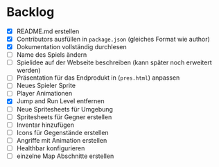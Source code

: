 # Backlog

- [x] README.md erstellen
- [x] Contributors ausfüllen in `package.json` (gleiches Format wie author)
- [x] Dokumentation vollständig durchlesen
- [ ] Name des Spiels ändern
- [ ] Spielidee auf der Webseite beschreiben (kann später noch erweitert werden)
- [ ] Präsentation für das Endprodukt in (`pres.html`) anpassen
- [ ] Neues Spieler Sprite
- [ ] Player Animationen
- [x] Jump and Run Level entfernen
- [ ] Neue Spritesheets für Umgebung
- [ ] Spritesheets für Gegner erstellen
- [ ] Inventar hinzufügen
- [ ] Icons für Gegenstände erstellen
- [ ] Angriffe mit Animation erstellen
- [ ] Healthbar konfigurieren
- [ ] einzelne Map Abschnitte erstellen
